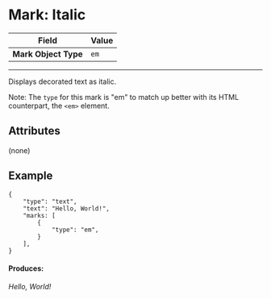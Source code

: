 # Mark: Italic

| Field                | Value |
| -------------------- | ----- |
| **Mark Object Type** | `em`  |

---

Displays decorated text as italic.

Note: The `type` for this mark is "em" to match up better with its HTML counterpart, the `<em>` element.

## Attributes

(none)

## Example

```
{
    "type": "text",
    "text": "Hello, World!",
    "marks: [
        {
            "type": "em",
        }
    ],
}
```

#### Produces:

_Hello, World!_

